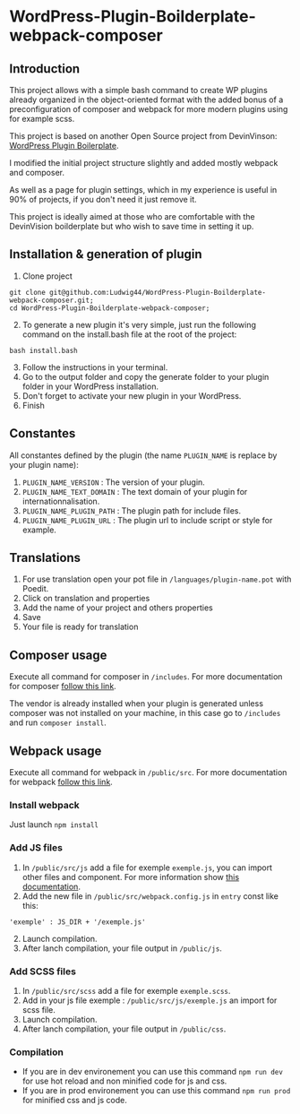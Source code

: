 # WordPress-Plugin-Boilderplate-webpack-composer

## Introduction

This project allows with a simple bash command to create WP plugins already organized in the object-oriented format with the added bonus of a preconfiguration of composer and webpack for more modern plugins using for example scss.

This project is based on another Open Source project from DevinVinson: [WordPress Plugin Boilerplate](https://github.com/DevinVinson/WordPress-Plugin-Boilerplate).

I modified the initial project structure slightly and added mostly webpack and composer.

As well as a page for plugin settings, which in my experience is useful in 90% of projects, if you don't need it just remove it.

This project is ideally aimed at those who are comfortable with the DevinVision boilderplate but who wish to save time in setting it up.

## Installation & generation of plugin

1. Clone project
```
git clone git@github.com:Ludwig44/WordPress-Plugin-Boilderplate-webpack-composer.git;
cd WordPress-Plugin-Boilderplate-webpack-composer;
```
2. To generate a new plugin it's very simple, just run the following command on the install.bash file at the root of the project:
```
bash install.bash
```
3. Follow the instructions in your terminal.
4. Go to the output folder and copy the generate folder to your plugin folder in your WordPress installation.
5. Don't forget to activate your new plugin in your WordPress.
6. Finish

## Constantes

All constantes defined by the plugin (the name `PLUGIN_NAME` is replace by your plugin name):

1. `PLUGIN_NAME_VERSION` : The version of your plugin.
2. `PLUGIN_NAME_TEXT_DOMAIN` : The text domain of your plugin for internationnalisation.
3. `PLUGIN_NAME_PLUGIN_PATH` : The plugin path for include files.
4. `PLUGIN_NAME_PLUGIN_URL` : The plugin url to include script or style for example.

## Translations

1. For use translation open your pot file in `/languages/plugin-name.pot` with Poedit.
2. Click on translation and properties
3. Add the name of your project and others properties
4. Save
5. Your file is ready for translation

## Composer usage

Execute all command for composer in `/includes`. For more documentation for composer [follow this link](https://getcomposer.org/).

The vendor is already installed when your plugin is generated unless composer was not installed on your machine, in this case go to `/includes` and run `composer install`.

## Webpack usage

Execute all command for webpack in `/public/src`. For more documentation for webpack [follow this link](https://webpack.js.org/).

### Install webpack

Just launch `npm install`

### Add JS files

1. In `/public/src/js` add a file for exemple `exemple.js`, you can import other files and component. For more information show [this documentation](https://webpack.js.org/api/module-methods/#import).
2. Add the new file in `/public/src/webpack.config.js` in `entry` const like this:
```
'exemple' : JS_DIR + '/exemple.js'
```
2. Launch compilation.
3. After lanch compilation, your file output in `/public/js`.

### Add SCSS files

1. In `/public/src/scss` add a file for exemple `exemple.scss`.
2. Add in your js file exemple : `/public/src/js/exemple.js` an import for scss file.
3. Launch compilation.
4. After lanch compilation, your file output in `/public/css`.

### Compilation

* If you are in dev environement you can use this command `npm run dev` for use hot reload and non minified code for js and css.
* If you are in prod environement you can use this command `npm run prod` for minified css and js code.